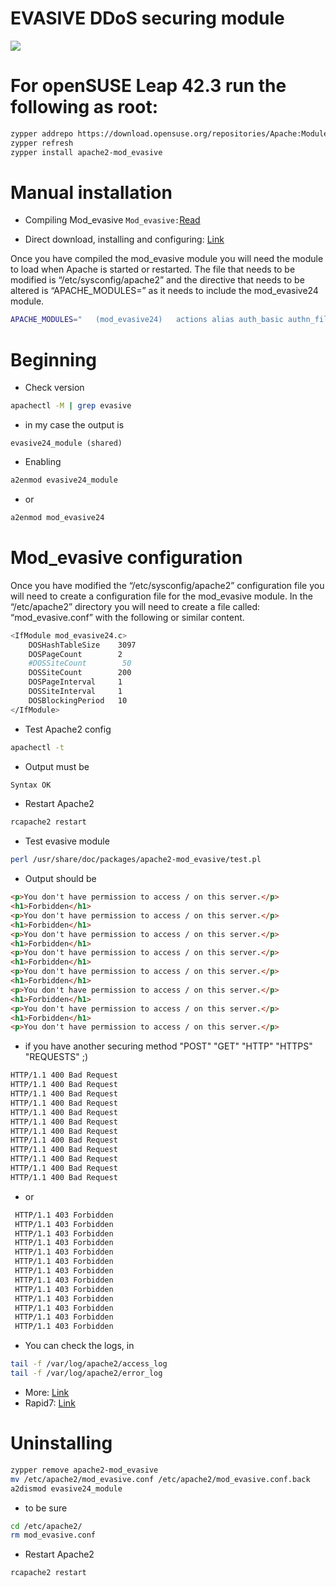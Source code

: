 # EVASIVE DDoS securing module
![](https://github.com/nu11secur1ty/OpenSUSE-Linux-Linux-Architecture_Deployment-administration/blob/master/Apache2/mod_evasive/Apache_mode_evasive.jpg)
# For openSUSE Leap 42.3 run the following as root:
```bash
zypper addrepo https://download.opensuse.org/repositories/Apache:Modules/openSUSE_Leap_42.3/Apache:Modules.repo
zypper refresh
zypper install apache2-mod_evasive
```
# Manual installation

- Compiling Mod_evasive
`Mod_evasive:`[Read](https://www.suse.com/c/protecting-apache-against-dos-attack-modevasive/?fbclid=IwAR3mt5DpmaPKhJy6owhI0gBkcJMIOr2j5abw3aC1mQ52H6KturCpIMvCFH8)

- Direct download, installing and configuring: [Link](https://github.com/nu11secur1ty/mod_evasive)

Once you have compiled the mod_evasive module you will need the module to load when Apache is started or restarted. The file that needs to be modified is “/etc/sysconfig/apache2” and the directive that needs to be altered is “APACHE_MODULES=” as it needs to include the mod_evasive24 module.
```bash
APACHE_MODULES="   (mod_evasive24)   actions alias auth_basic authn_file authz_host authz_groupfile authz_default authz_user authn_dbm autoindex cgi dir env expires include log_config mime negotiation setenvif ssl suexec userdir php5"
```
# Beginning
- Check version
```bash
apachectl -M | grep evasive
```
- in my case the output is 

`evasive24_module (shared)`

- Enabling

```bash
a2enmod evasive24_module
```
 - or
```bash
a2enmod mod_evasive24
```
# Mod_evasive configuration
Once you have modified the “/etc/sysconfig/apache2” configuration file you will need to create a configuration file for the mod_evasive module. In the “/etc/apache2” directory you will need to create a file called: “mod_evasive.conf” with the following or similar content.

```bash 
<IfModule mod_evasive24.c>
    DOSHashTableSize    3097
    DOSPageCount        2
    #DOSSiteCount        50
    DOSSiteCount        200
    DOSPageInterval     1
    DOSSiteInterval     1
    DOSBlockingPeriod   10
</IfModule> 
```
- Test Apache2 config
```bash
apachectl -t
```
- Output must be
```bash
Syntax OK
```
- Restart Apache2
```bash 
rcapache2 restart
```
- Test evasive module
```bash
perl /usr/share/doc/packages/apache2-mod_evasive/test.pl
```
- Output should be
```html
<p>You don't have permission to access / on this server.</p>
<h1>Forbidden</h1>
<p>You don't have permission to access / on this server.</p>
<h1>Forbidden</h1>
<p>You don't have permission to access / on this server.</p>
<h1>Forbidden</h1>
<p>You don't have permission to access / on this server.</p>
<h1>Forbidden</h1>
<p>You don't have permission to access / on this server.</p>
<h1>Forbidden</h1>
<p>You don't have permission to access / on this server.</p>
<h1>Forbidden</h1>
<p>You don't have permission to access / on this server.</p>
<h1>Forbidden</h1>
<p>You don't have permission to access / on this server.</p>
```
- if you have another securing method "POST" "GET" "HTTP" "HTTPS" "REQUESTS" ;)

```xml
HTTP/1.1 400 Bad Request
HTTP/1.1 400 Bad Request
HTTP/1.1 400 Bad Request
HTTP/1.1 400 Bad Request
HTTP/1.1 400 Bad Request
HTTP/1.1 400 Bad Request
HTTP/1.1 400 Bad Request
HTTP/1.1 400 Bad Request
HTTP/1.1 400 Bad Request
HTTP/1.1 400 Bad Request
HTTP/1.1 400 Bad Request
HTTP/1.1 400 Bad Request

```
- or 
```xml
 HTTP/1.1 403 Forbidden 
 HTTP/1.1 403 Forbidden 
 HTTP/1.1 403 Forbidden 
 HTTP/1.1 403 Forbidden 
 HTTP/1.1 403 Forbidden 
 HTTP/1.1 403 Forbidden 
 HTTP/1.1 403 Forbidden 
 HTTP/1.1 403 Forbidden 
 HTTP/1.1 403 Forbidden 
 HTTP/1.1 403 Forbidden 
 HTTP/1.1 403 Forbidden 
 HTTP/1.1 403 Forbidden 
 HTTP/1.1 403 Forbidden
```
- You can check the logs, in
```bash
tail -f /var/log/apache2/access_log
tail -f /var/log/apache2/error_log
```
- More: [Link](https://www.suse.com/c/protecting-apache-against-dos-attack-modevasive/)
- Rapid7: [Link](https://blog.rapid7.com/2017/04/09/how-to-configure-modevasive-with-apache-on-ubuntu-linux/?fbclid=IwAR1ru-5SePUZX4NUl1aGv1ZUTEaTd1T7Pqw_2qDWV_8IlfCJjYZI-LXr3kg)

# Uninstalling
```bash
zypper remove apache2-mod_evasive
mv /etc/apache2/mod_evasive.conf /etc/apache2/mod_evasive.conf.back
a2dismod evasive24_module
```
- to be sure
```bash
cd /etc/apache2/
rm mod_evasive.conf
```
- Restart Apache2
```bash
rcapache2 restart
```
